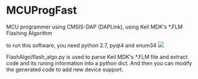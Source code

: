 # MCUProgFast
 MCU programmer using CMSIS-DAP (DAPLink), using Keil MDK's *.FLM Flashing Algorithm

to run this software, you need python 2.7, pyqt4 and enum34
![](https://github.com/XIVN1987/MCUProgFast/blob/master/%E6%88%AA%E5%9B%BE.jpg)

FlashAlgo/flash_algo.py is used to parse Keil MDK's *.FLM file and extract code and its runing information into a python dict. And then you can modify the generated code to add new device support.
